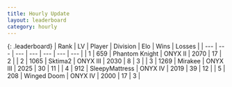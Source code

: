 ```yaml
---
title: Hourly Update
layout: leaderboard
category: hourly
---
```


{: .leaderboard}
| Rank | LV | Player | Division | Elo | Wins | Losses |
| --- | --- | --- | --- | --- | --- | --- |
| <span data-change="0">1</span> | 659 | <span title="ID: 742939">Phantom Knight</span> | ONYX II | <span data-change="0">2070</span> | <span data-change="2">17</span> | <span data-change="1">2</span> |
| <span data-change="0">2</span> | 1065 | <span title="ID: 402846">Sktima2</span> | ONYX III | <span data-change="-22">2030</span> | <span data-change="1">8</span> | <span data-change="3">3</span> |
| <span data-change="0">3</span> | 1269 | <span title="ID: 416373">Mirakee</span> | ONYX III | <span data-change="0">2025</span> | <span data-change="0">30</span> | <span data-change="0">11</span> |
| <span data-change="0">4</span> | 912 | <span title="ID: 153129">SleepyMattress</span> | ONYX IV | <span data-change="18">2019</span> | <span data-change="2">39</span> | <span data-change="1">12</span> |
| <span data-change="0">5</span> | 208 | <span title="ID: 744396">Winged Doom</span> | ONYX IV | <span data-change="0">2000</span> | <span data-change="0">17</span> | <span data-change="0">3</span> |